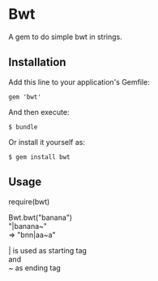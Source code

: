 # Bwt

A gem to do simple bwt in strings. 

## Installation

Add this line to your application's Gemfile:

    gem 'bwt'

And then execute:

    $ bundle

Or install it yourself as:

    $ gem install bwt

## Usage

require(bwt)

Bwt.bwt("banana")  
"|banana~"  
=> "bnn|aa~a"  

| is used as starting tag   
and    
~ as ending tag   

